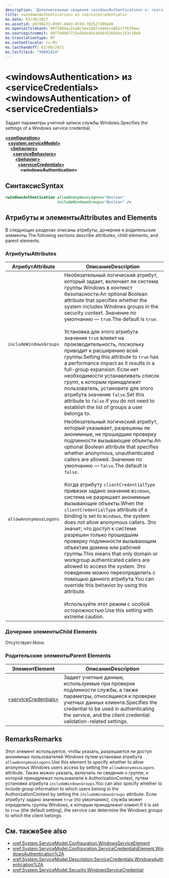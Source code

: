 ```yaml
---
description: 'Дополнительные сведения <windowsAuthentication> о: <serviceCredentials>'
title: <windowsAuthentication> из <serviceCredentials>
ms.date: 03/30/2017
ms.assetid: e0709473-0997-4de3-8f49-783527309a48
ms.openlocfilehash: 94f5804ac22a8c3ee1b8fc646ece8521ff639aec
ms.sourcegitcommit: ddf7edb67715a5b9a45e3dd44536dabc153c1de0
ms.translationtype: MT
ms.contentlocale: ru-RU
ms.lasthandoff: 02/06/2021
ms.locfileid: "99682414"
---
```

# <a name="windowsauthentication-of-servicecredentials"></a><span data-ttu-id="347b8-103">\<windowsAuthentication> из \<serviceCredentials></span><span class="sxs-lookup"><span data-stu-id="347b8-103">\<windowsAuthentication> of \<serviceCredentials></span></span>

<span data-ttu-id="347b8-104">Задает параметры учетной записи службы Windows.</span><span class="sxs-lookup"><span data-stu-id="347b8-104">Specifies the settings of a Windows service credential.</span></span>  
  
[**\<configuration>**](../configuration-element.md)\
&nbsp;&nbsp;[**\<system.serviceModel>**](system-servicemodel.md)\
&nbsp;&nbsp;&nbsp;&nbsp;[**\<behaviors>**](behaviors.md)\
&nbsp;&nbsp;&nbsp;&nbsp;&nbsp;&nbsp;[**\<serviceBehaviors>**](servicebehaviors.md)\
&nbsp;&nbsp;&nbsp;&nbsp;&nbsp;&nbsp;&nbsp;&nbsp;[**\<behavior>**](behavior-of-servicebehaviors.md)\
&nbsp;&nbsp;&nbsp;&nbsp;&nbsp;&nbsp;&nbsp;&nbsp;&nbsp;&nbsp;[**\<serviceCredentials>**](servicecredentials.md)\
&nbsp;&nbsp;&nbsp;&nbsp;&nbsp;&nbsp;&nbsp;&nbsp;&nbsp;&nbsp;&nbsp;&nbsp;**\<windowsAuthentication>**  
  
## <a name="syntax"></a><span data-ttu-id="347b8-105">Синтаксис</span><span class="sxs-lookup"><span data-stu-id="347b8-105">Syntax</span></span>  
  
```xml  
<windowsAuthentication allowAnonymousLogons="Boolean"
                       includeWindowsGroups="Boolean" />
```  
  
## <a name="attributes-and-elements"></a><span data-ttu-id="347b8-106">Атрибуты и элементы</span><span class="sxs-lookup"><span data-stu-id="347b8-106">Attributes and Elements</span></span>  

 <span data-ttu-id="347b8-107">В следующих разделах описаны атрибуты, дочерние и родительские элементы.</span><span class="sxs-lookup"><span data-stu-id="347b8-107">The following sections describe attributes, child elements, and parent elements.</span></span>  
  
### <a name="attributes"></a><span data-ttu-id="347b8-108">Атрибуты</span><span class="sxs-lookup"><span data-stu-id="347b8-108">Attributes</span></span>  
  
|<span data-ttu-id="347b8-109">Атрибут</span><span class="sxs-lookup"><span data-stu-id="347b8-109">Attribute</span></span>|<span data-ttu-id="347b8-110">Описание</span><span class="sxs-lookup"><span data-stu-id="347b8-110">Description</span></span>|  
|---------------|-----------------|  
|`includeWindowsGroups`|<span data-ttu-id="347b8-111">Необязательный логический атрибут, который задает, включает ли система группы Windows в контекст безопасности.</span><span class="sxs-lookup"><span data-stu-id="347b8-111">An optional Boolean attribute that specifies whether the system includes Windows groups in the security context.</span></span> <span data-ttu-id="347b8-112">Значение по умолчанию — `true`.</span><span class="sxs-lookup"><span data-stu-id="347b8-112">The default is `true`.</span></span><br /><br /> <span data-ttu-id="347b8-113">Установка для этого атрибута значения `true` влияет на производительность, поскольку приводит к расширению всей группы.</span><span class="sxs-lookup"><span data-stu-id="347b8-113">Setting this attribute to `true` has a performance impact as it results in a full-group expansion.</span></span> <span data-ttu-id="347b8-114">Если нет необходимости устанавливать список групп, к которым принадлежит пользователь, установите для этого атрибута значение `false`.</span><span class="sxs-lookup"><span data-stu-id="347b8-114">Set this attribute to `false` if you do not need to establish the list of groups a user belongs to.</span></span>|  
|`allowAnonymousLogons`|<span data-ttu-id="347b8-115">Необязательный логический атрибут, который указывает, разрешены ли анонимные, не прошедшие проверку подлинности вызывающие объекты.</span><span class="sxs-lookup"><span data-stu-id="347b8-115">An optional Boolean attribute that specifies whether anonymous, unauthenticated callers are allowed.</span></span> <span data-ttu-id="347b8-116">Значение по умолчанию — `false`.</span><span class="sxs-lookup"><span data-stu-id="347b8-116">The default is `false`.</span></span><br /><br /> <span data-ttu-id="347b8-117">Когда атрибуту `clientCredentialType` привязки задано значение `Windows`, система не разрешает анонимные вызывающие объекты.</span><span class="sxs-lookup"><span data-stu-id="347b8-117">When the `clientCredentialType` attribute of a binding is set to `Windows`, the system does not allow anonymous callers.</span></span> <span data-ttu-id="347b8-118">Это значит, что доступ к системе разрешен только прошедшим проверку подлинности вызывающим объектам домена или рабочей группы.</span><span class="sxs-lookup"><span data-stu-id="347b8-118">This means that only domain or workgroup authenticated callers are allowed to access the system.</span></span> <span data-ttu-id="347b8-119">Это поведение можно переопределить с помощью данного атрибута.</span><span class="sxs-lookup"><span data-stu-id="347b8-119">You can override this behavior by using this attribute.</span></span><br /><br /> <span data-ttu-id="347b8-120">Используйте этот режим с особой осторожностью.</span><span class="sxs-lookup"><span data-stu-id="347b8-120">Use this setting with extreme caution.</span></span>|  
  
### <a name="child-elements"></a><span data-ttu-id="347b8-121">Дочерние элементы</span><span class="sxs-lookup"><span data-stu-id="347b8-121">Child Elements</span></span>  

 <span data-ttu-id="347b8-122">Отсутствует.</span><span class="sxs-lookup"><span data-stu-id="347b8-122">None.</span></span>  
  
### <a name="parent-elements"></a><span data-ttu-id="347b8-123">Родительские элементы</span><span class="sxs-lookup"><span data-stu-id="347b8-123">Parent Elements</span></span>  
  
|<span data-ttu-id="347b8-124">Элемент</span><span class="sxs-lookup"><span data-stu-id="347b8-124">Element</span></span>|<span data-ttu-id="347b8-125">Описание</span><span class="sxs-lookup"><span data-stu-id="347b8-125">Description</span></span>|  
|-------------|-----------------|  
|[\<serviceCredentials>](servicecredentials.md)|<span data-ttu-id="347b8-126">Задает учетные данные, используемые при проверке подлинности службы, а также параметры, относящиеся к проверке учетных данных клиента.</span><span class="sxs-lookup"><span data-stu-id="347b8-126">Specifies the credential to be used in authenticating the service, and the client credential validation-related settings.</span></span>|  
  
## <a name="remarks"></a><span data-ttu-id="347b8-127">Remarks</span><span class="sxs-lookup"><span data-stu-id="347b8-127">Remarks</span></span>  

 <span data-ttu-id="347b8-128">Этот элемент используется, чтобы указать, разрешается ли доступ анонимных пользователей Windows путем установки атрибута `allowAnonymousLogons`.</span><span class="sxs-lookup"><span data-stu-id="347b8-128">Use this element to specify whether to allow anonymous Windows users access by setting the `allowAnonymousLogons` attribute.</span></span> <span data-ttu-id="347b8-129">Также можно указать, включать ли сведения о группе, к которой принадлежат пользователи в AuthorizationContext, путем установки атрибута `includeWindowsGroups`.</span><span class="sxs-lookup"><span data-stu-id="347b8-129">You can also specify whether to include group information to which users belong in the AuthorizationContext by setting the `includeWindowsGroups` attribute.</span></span> <span data-ttu-id="347b8-130">Если атрибуту задано значение `true` (по умолчанию), служба может определить группы Windows, к которым принадлежит клиент.</span><span class="sxs-lookup"><span data-stu-id="347b8-130">If it is set to `true` (the default setting), the service can determine the Windows groups to which the client belongs.</span></span>  
  
## <a name="see-also"></a><span data-ttu-id="347b8-131">См. также</span><span class="sxs-lookup"><span data-stu-id="347b8-131">See also</span></span>

- <xref:System.ServiceModel.Configuration.WindowsServiceElement>
- <xref:System.ServiceModel.Configuration.ServiceCredentialsElement.WindowsAuthentication%2A>
- <xref:System.ServiceModel.Description.ServiceCredentials.WindowsAuthentication%2A>
- <xref:System.ServiceModel.Security.WindowsServiceCredential>
